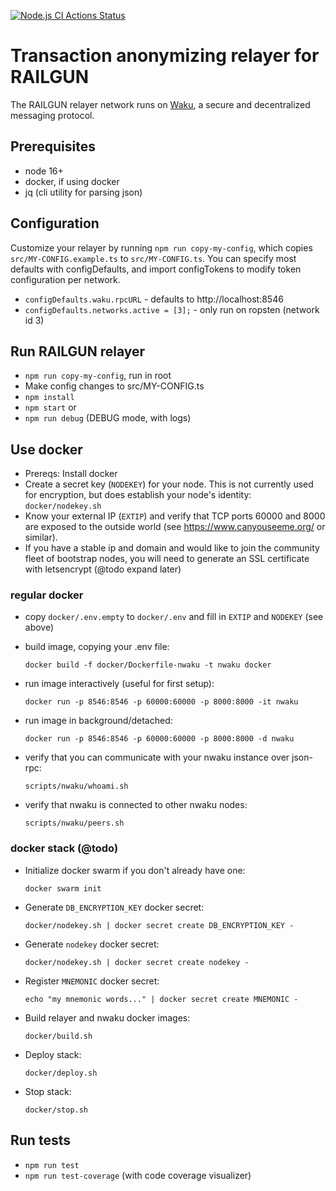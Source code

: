 [![Node.js CI Actions Status](https://github.com/Railgun-Community/relayer/actions/workflows/node.js.yml/badge.svg?branch=master)](https://github.com/Railgun-Community/relayer/actions)

# Transaction anonymizing relayer for RAILGUN

The RAILGUN relayer network runs on [Waku](https://wakunetwork.com/), a secure and decentralized messaging protocol.

## Prerequisites

- node 16+
- docker, if using docker
- jq (cli utility for parsing json)

## Configuration

Customize your relayer by running `npm run copy-my-config`, which copies `src/MY-CONFIG.example.ts` to `src/MY-CONFIG.ts`.
You can specify most defaults with configDefaults, and import configTokens to modify token configuration per network.

- `configDefaults.waku.rpcURL` - defaults to http://localhost:8546
- `configDefaults.networks.active = [3];` - only run on ropsten (network id 3)

## Run RAILGUN relayer

- `npm run copy-my-config`, run in root
- Make config changes to src/MY-CONFIG.ts
- `npm install`
- `npm start` or
- `npm run debug` (DEBUG mode, with logs)

## Use docker

- Prereqs: Install docker
- Create a secret key (`NODEKEY`) for your node. This is not currently used for encryption, but does establish your node's identity: `docker/nodekey.sh`
- Know your external IP (`EXTIP`) and verify that TCP ports 60000 and 8000 are exposed to the outside world (see https://www.canyouseeme.org/ or similar).
- If you have a stable ip and domain and would like to join the community fleet of bootstrap nodes, you will need to generate an SSL certificate with letsencrypt (@todo expand later)

### regular docker

- copy `docker/.env.empty` to `docker/.env` and fill in `EXTIP` and `NODEKEY` (see above)

- build image, copying your .env file:

      docker build -f docker/Dockerfile-nwaku -t nwaku docker

- run image interactively (useful for first setup):

      docker run -p 8546:8546 -p 60000:60000 -p 8000:8000 -it nwaku
      
- run image in background/detached:

      docker run -p 8546:8546 -p 60000:60000 -p 8000:8000 -d nwaku

- verify that you can communicate with your nwaku instance over json-rpc:

      scripts/nwaku/whoami.sh

- verify that nwaku is connected to other nwaku nodes:

      scripts/nwaku/peers.sh

### docker stack (@todo)

- Initialize docker swarm if you don't already have one:

      docker swarm init

- Generate `DB_ENCRYPTION_KEY` docker secret:

      docker/nodekey.sh | docker secret create DB_ENCRYPTION_KEY -

- Generate `nodekey` docker secret:

      docker/nodekey.sh | docker secret create nodekey -

- Register `MNEMONIC` docker secret:

      echo "my mnemonic words..." | docker secret create MNEMONIC -

- Build relayer and nwaku docker images:

      docker/build.sh

- Deploy stack:

      docker/deploy.sh

- Stop stack:

      docker/stop.sh

## Run tests

- `npm run test`
- `npm run test-coverage` (with code coverage visualizer)
